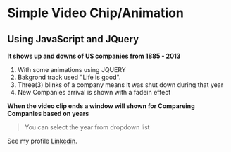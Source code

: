 # Simple Video Chip/Animation
## Using JavaScript and JQuery

**It shows up and downs of US companies from 1885 - 2013**

1. With some animations using JQUERY
2. Bakgrond track used "Life is good".
3. Three(3) blinks of a company means it was shut down during that year
4. New Companies arrival is shown with a fadein effect

**When the video clip ends a window will shown for Compareing Companies based on years**

> You can select the year from dropdown list


See my profile [Linkedin](https://www.linkedin.com/in/tauhidahmed).


